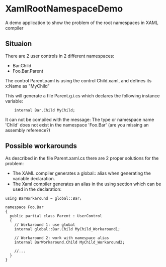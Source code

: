 # XamlRootNamespaceDemo
A demo application to show the problem of the root namespaces in XAML compiler

## Situaion
There are 2 user controls in 2 different namespaces:

* Bar.Child
* Foo.Bar.Parent

The control Parent.xaml is using the control Child.xaml, and defines its x:Name as "MyChild"

This will generate a file Parent.g.i.cs which declares the following instance variable:
```
	internal Bar.Child MyChild;
```

It can not be compiled with the message:
  The type or namespace name 'Child' does not exist in the namespace 'Foo.Bar' (are you missing an assembly reference?)

## Possible workarounds

As described in the file Parent.xaml.cs there are 2 proper solutions for the problem:

* The XAML compiler generates a global:: alias when generating the variable declaration.
* The Xaml compiler generates an alias in the using section which can be used in the declaration:

```
using BarWorkaround = global::Bar;

namespace Foo.Bar
{
  public partial class Parent : UserControl
  {
    // Workaround 1: use global
    internal global::Bar.Child MyChild_Workaround1;

    // Workaround 2: work with namespace alias
    internal BarWorkaround.Child MyChild_Workaround2;

    //...
  }
}

```